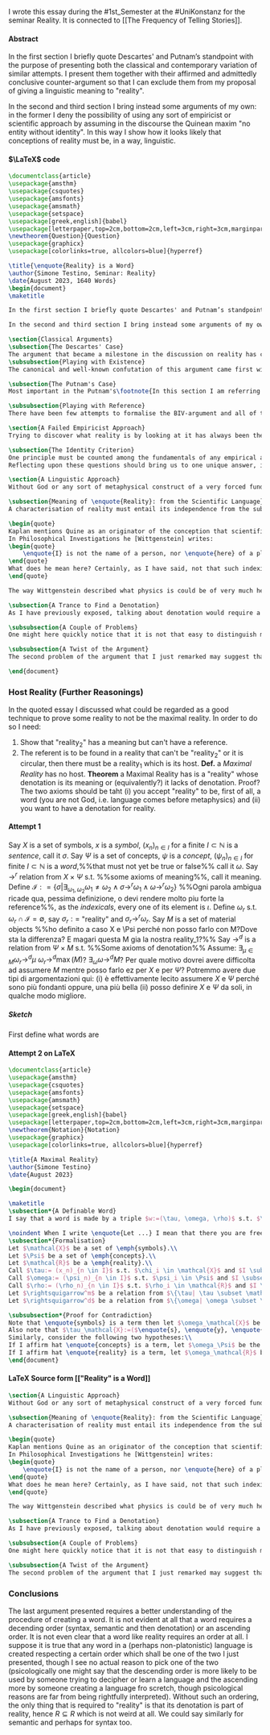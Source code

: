 I wrote this essay during the #1st_Semester at the #UniKonstanz for the seminar Reality. It is connected to [[The Frequency of Telling Stories]].
#### Abstract
In the first section I briefly quote Descartes' and Putnam’s standpoint with the purpose of presenting both the classical and contemporary variation of similar attempts. I present them together with their affirmed and admittedly conclusive counter-argument so that I can exclude them from my proposal of giving a linguistic meaning to "reality".

In the second and third section I bring instead some arguments of my own: in the former I deny the possibility of using any sort of empiricist or scientific approach by assuming in the discourse the Quinean maxim "no entity without identity". In this way I show how it looks likely that conceptions of reality must be, in a way, linguistic.
#### $\LaTeX$ code
``` LaTeX
\documentclass{article}
\usepackage{amsthm}
\usepackage{csquotes}
\usepackage{amsfonts}
\usepackage{amsmath}
\usepackage{setspace}
\usepackage[greek,english]{babel}
\usepackage[letterpaper,top=2cm,bottom=2cm,left=3cm,right=3cm,marginparwidth=1.75cm]{geometry}
\newtheorem{Question}{Question}
\usepackage{graphicx}
\usepackage[colorlinks=true, allcolors=blue]{hyperref}

\title{\enquote{Reality} is a Word}
\author{Simone Testino, Seminar: Reality}
\date{August 2023, 1640 Words}
\begin{document}
\maketitle

In the first section I briefly quote Descartes' and Putnam’s standpoint with the purpose of presenting both the classical and contemporary variation of similar attempts. I present them together with their affirmed and admittedly conclusive counter-argument so that I can exclude them from my proposal of giving a linguistic meaning to \enquote{reality}.

In the second and third section I bring instead some arguments of my own: in the former I deny the possibility of using any sort of empiricist or scientific approach by assuming in the discourse the Quinean maxim \enquote{no entity without identity}. In this way I show how it looks likely that conceptions of reality must be, in a way, linguistic.

\section{Classical Arguments}
\subsection{The Descartes' Case}
The argument that became a milestone in the discussion on reality has certainly been the one exposed by Descartes in the \enquote{Meditations on the First Philosophy}. Here I briefly recall that after doubting any belief Descartes manages to reconstruct the usual conception of reality that we have thanks to the \emph{proof of God}. In the fourth meditation in particular he shows how thanks to the certainty that God exists and of His good-willness, we can now trust that whatever we perceive distinctively must have a tight relation with the actual reality.
\subsubsection{Playing with Existence}
The canonical and well-known confutation of this argument came first with Kant and got its final form in Frege, where it has been showed that considering existence as a predicate on objects gives several paradoxes and therefore we observed the shift from the predictive nature of existence, $E(x)$ to it's quantifier-nature $\exists_x P(x)$. This shift made it impossible for Descartes' reasoning to work properly since the proof of God strictly needed existence to be a predicate on objects.

\subsection{The Putnam's Case}
Most important in the Putnam's\footnote{In this section I am referring not only to the Putnam's article but also from \url{plato.stanford.edu/archives/sum2018/entries/skepticism-content-externalism/}} argument is the: \emph{Causal Reference}, or in general, the \emph{Semantic Externalism}. The intuition beyond this is very natural: referents and meaning of most singular terms (and thus sentences) are determined by the external environment (despite its simplicity, it is far from obvious, though I won't focus on that but on the proper argument only). The words \enquote{brain} and \enquote{vat} have a meaning as long as they are in a \emph{causal connection} with some actual brains and vats in the world. But clearly, if we were brains in a vat, we couldn't be in any causal relation with such objects since all our impressions are controlled by nutrients and electrical stimuli controlled by the computer. Therefore, if we were BIV then our utterances on BIV must refer to something other than brains and vats. Hence, if it refers to what the brain is experiencing, then clearly \enquote{I am a BIV} must be false since the computer wouldn't allow the BIV to realise that\footnote{See p. 4 and 5 for further details that I decided to cut here}.

\subsubsection{Playing with Reference}
There have been few attempts to formalise the BIV-argument and all of those showed that it is far harder than how it looks like and it became in the years a reason why the Putnam's argument got recognised as not properly working\footnote{I am referring here to the SEP article quoted above, in particular to Ch. 5 - 8} even if one blindly accepts his causal reference. What one notices in common to most such formalisations is that one can analyse the \enquote{I am a BIV} said by a BIV only if one has already assumed a disquotation argument\footnote{That is to say that \emph{The trees is green} is true iff all trees are actually green. This assumption gets interpreted differently depending on whether she is or isn't a BIV. For a better understanding of the circularity of Putnam's argument I just suggest a brief read to the conclusions of the quoted article}, i.e. assume that the supposed BIV is in fact not a BIV.

\section{A Failed Empiricist Approach}
Trying to discover what reality is by looking at it has always been the naive response to the presented discussion. As we have noticed in the two previous arguments, though, only those thinkers that first acknowledged the problem of accessing reality have been able to make valuable attempts. The question I want to address in this section is in particular if there is any empirical, a posteriori or scientific way to understand what reality properly is and what is our relationship to it.

\subsection{The Identity Criterion}
One principle must be counted among the fundamentals of any empirical approach: the identity criterion. It has been summarised by Quine in the motto: \enquote{no entity without identity}\footnote{Quine, \emph{Ontological Relativity and Other Essays}, New York: Columbia University Press, 1969, or also: Gottlieb, Dale. \enquote{No Entity Without Identity.} The Southwestern Journal of Philosophy 9, no. 2 (1978): 79–96. \url{http://www.jstor.org/stable/43155224}}: if we are investigating some entities we need always to know \emph{what is required for two such entities to be identical}. Applying this discourse to the investigation of reality is not natural because one is left with the question: to which class of entities does reality belong? I.e what else \emph{could} be identical to reality? Those questions, if one accepts the necessity of the identity criterion\footnote{For economy of discourse I am here leaving to the reader the work of understanding why the identity criterion is crucial for any (at least) empirical research, my discourse just assumes it. The given reference by Quine may well help.}, must be answered before any empirical investigation on reality begins.\\
Reflecting upon these questions should bring us to one unique answer, in particular if we bear in mind that we are here trying to go for an \emph{empirical} approach. Therefore reality can't but be a perceived entity, this is what an empirical method requires. But now, clearly we well know how any sceptical argument would quickly convince us that reality, in its empirical instance only, can't be identified: no identity can be stronger than the \emph{phenomenal correspondence} and this has been shown to deceive us in many ways\footnote{Here I'm basically doing nothing but repeating the Descartes' method of doubt which he presents in the first two meditations.}.

\section{A Linguistic Approach}
Without God or any sort of metaphysical construct of a very forced fundamentalist taste, and without any empirical way to grasp what reality is, one would admit, we are left with very few ways to go on. Influential streams of contemporary philosophy, though, and in particular the Putnam's attempt which I have exposed before, shed light on another path we may embrace: a \emph{linguistic approach}.\footnote{I ground this discourse on Kaplan's Theory of Indexicals as exposed in the SEP, see: \url{plato.stanford.edu/entries/indexicals} but also to the lecture Kripke gave in New York in 2006, transcribed and published in \emph{Saul Kripke, Philosophical Troubles}, Volume I, Ch. 10, \emph{The First Person} and, in particular the discussion on the \enquote{scientific language}.} In this section I examine the meaning of \enquote{reality} and will only sketch one way to find its denotation in the following section\footnote{Here I am referring to the Fregian distinction of meaning and denotation as in \enquote{Sinn und Bedeutung}.}.

\subsection{Meaning of \enquote{Reality}: from the Scientific Language}
A characterisation of reality must entail its independence from the subject(s). That is the basic thesis of realism and I want now to propose a way of how reality could be considered from a purely linguistic perspective. We may say that reality is \emph{what we mean} when we use a so-called \emph{scientific language}.

\begin{quote}
Kaplan mentions Quine as an originator of the conception that scientific language should not contain indexicals, tense, and the like, even though Kaplan himself disagrees with the view that such devices are not susceptible to logical study. [...]
In Philosophical Investigations he [Wittgenstein] writes:
\begin{quote}
    \enquote{I} is not the name of a person, nor \enquote{here} of a place, and \enquote{this} is not a name. But they are connected with names. Names are explained by means of them. It is also true that physics is characterised by the fact that it does not use these words.\footnote{Wittgenstein, L. (1953) \emph{Philosophical Investigations} §410 Ed. and trans. G. E. M. Anscombe Oxford: Blackwell}
\end{quote}
What does he mean here? Certainly, as I have said, not that such indexical terminology never appears in physics papers. It might be claimed that such terminology never appears in physical laws, but once it is granted that many terms are explained by them, this strikes me as dubious.\footnote{\emph{Saul Kripke, Philosophical Troubles}, Volume I, Ch. 10, p. 293, footnote 4 \emph{The First Person}}
\end{quote}

The way Wittgenstein described what physics is could be of very much help in our attempt to define what reality is: couldn't we say that what we \emph{mean} with \enquote{reality} is exactly something that can be described without mentioning any \enquote{indexicals, tense, and the like}\footnote{ibid.}? I believe this linguistic description of reality goes to the very core of what we commonly\footnote{I am here embracing the so-called \emph{common-sense-philosophy} even though I personally dislike this approach very much. In this case though, I believe that the fuzzy correspondence with the usual meaning should convince the reader that I am \emph{actually} talking about reality; I can communicate little more than this \enquote{correspondence feeling} that I hope the reader shares.} mean with \enquote{reality}. In this way we have a perfect \emph{semantic}\footnote{I regard this as being a purely semantic distinction since indexicals are to be distinguished semantically only: their syntax remains the same and their denotation changes not more than how the semantic does.} distinction of what is talking about reality and what is not, what we are now left with is attempting to understand what the denotation of such a meaning should be.

\subsection{A Trance to Find a Denotation}
As I have previously exposed, talking about denotation would require a metaphysical context that tells us what the semantic corresponds to. Here one notices quickly that avoiding circularity may require some tricks, since we are looking for denotation of \enquote{reality} which has to be found in reality\footnote{I believe that any formulation one gives of denotation must entail a well-formed conception of reality, that is the origin of the intended circularity.}. One such trick could be to consider a \emph{host reality}, say reality$_1$, which is \enquote{previous} to the \enquote{reality$_2$} of which we are looking for the denotation. We may consider, e.g. reality$_1$ to be a phenomenalist reality, constituted only by ideas of a subject and then we may look in there for some denotations of reality$_2$ (the word whose meaning is expressed by indexicals-free sentences). In such an example we would find the denotation of \enquote{reality$_2$} in all those concepts that we may grasp independently from indexicals.

\subsubsection{A Couple of Problems}
One might here quickly notice that it is not that easy to distinguish meaning and reference in phenomenalism (reality$_1$), it is therefore not obvious that we can affirm to have found a denotation of reality$_2$. Furthermore it is hard to imagine any other reality$_1$ apart from the phenomenalist one, which may not convince many.

\subsubsection{A Twist of the Argument}
The second problem of the argument that I just remarked may suggest that we use this argument for another purpose: proving that the phenomenalist reality is the only one not requiring a \emph{host reality}. In fact we've seen that if (i) \enquote{reality} is a word (i.e. we are using syntax and requesting meaning and denotation) and (ii) \enquote{reality} must have a denotation\footnote{Unlike, e.g. fictive characters, which we may consider without denotation, I believe any realist wants \enquote{reality} to have a denotation, else a few paradoxes would arise}, then clearly such a denotation can't be found in the same \enquote{reality} we are defining. In fact, the only denotation we can find of \enquote{reality} that doesn't give rise to circularity is the one that has its reference in nothing more than its meaning. Left to prove is that this is a characterisation of the phenomenalist reality\footnote{I believe that, given the right framework I will manage to prove this claim so that, given (i) and (ii) I prove that the phenomenalist reality is the only one we will ever be able to properly define.}.

\end{document}
```
### Host Reality (Further Reasonings)
In the quoted essay I discussed what could be regarded as a good technique to prove some reality to not be the maximal reality. In order to do so I need:
1. Show that "reality$_2$" has a meaning but can't have a reference.
2. The referent is to be found in a reality that can't be "reality$_2$" or it is circular, then there must be a reality$_1$ which is its host.
**Def.** a _Maximal Reality_ has no host.
**Theorem** a Maximal Reality has is a "reality" whose denotation is its meaning or (equivalently?) it lacks of denotation.
Proof?
The two axioms should be taht (i) you accept "reality" to be, first of all, a word (you are not God, i.e. language comes before metaphysics) and (ii) you want to have a denotation for reality.
#### Attempt 1
Say $X$ is a set of symbols, $x$ is a _symbol_, $(x_n)_{n \in I}$ for a finite $I \subset \mathbb{N}$ is a _sentence_, call it $\sigma$.
Say $\Psi$ is a set of concepts, $\psi$ is a _concept_, $(\psi_n)_{n \in I}$ for finite $I \subset \mathbb{N}$ is a _word_,%%that must not yet be true or false%% call it $\omega$.
Say $\rightarrow^r$ relation from $X \times \Psi$ s.t. %%some axioms of meaning%%, call it meaning.
Define $\mathcal{I}: = \{\sigma |\exists_{\omega_1, \omega_2} \omega_1 \not = \omega_2 \land \sigma \rightarrow^r \omega_1 \land \omega \rightarrow^r \omega_2\}$ %%Ogni parola ambigua ricade qua, pessima definizione, o devi rendere molto piu forte la reference%%, as the _indexicals_, every one of its element is $\iota$.
Define $\omega_r$ s.t. $\omega_r \cap \mathcal{I} = \emptyset$, say $\sigma_r : =$ "reality" and $\sigma_r \rightarrow^r \omega_r$.
Say $M$ is a set of material objects %%ho definito a caso X e \Psi perché non posso farlo con M?Dove sta la differenza? E magari questa M gia la nostra reality_1?%%
Say $\rightarrow^d$ is a relation from $\Psi \times M$ s.t. %%Some axioms of denotation%%
Assume: $\exists_{\mu \in M} \omega_r \rightarrow^d \mu$
$\omega_r \rightarrow^d \max(M)$?
$\exists_\omega \omega \rightarrow^d M$?
Per quale motivo dovrei avere difficolta ad assumere $M$ mentre posso farlo ez per $X$ e per $\Psi$? Potremmo avere due tipi di argomentazioni qui: (i) è effettivamente lecito assumere $X$ e $\Psi$ perché sono più fondanti oppure, una più bella (ii) posso definire $X$ e $\Psi$ da soli, in qualche modo migliore.

##### Sketch
First define what words are

#### Attempt 2 on LaTeX

```LaTeX
\documentclass{article}
\usepackage{amsthm}
\usepackage{csquotes}
\usepackage{amsfonts}
\usepackage{amsmath}
\usepackage{setspace}
\usepackage[greek,english]{babel}
\usepackage[letterpaper,top=2cm,bottom=2cm,left=3cm,right=3cm,marginparwidth=1.75cm]{geometry}
\newtheorem{Notation}{Notation}
\usepackage{graphicx}
\usepackage[colorlinks=true, allcolors=blue]{hyperref}

\title{A Maximal Reality}
\author{Simone Testino}
\date{August 2023}

\begin{document}

\maketitle
\subsection*{A Definable Word}
I say that a word is made by a triple $w:=(\tau, \omega, \rho)$ s.t. $\tau \rightsquigarrow^r \omega$ and $\omega \rightsquigarrow^d \rho$. 

\noindent When I write \enquote{Let ...} I mean that there you are free to insert any more precise definition you wish of the word \emph{emphasised}. 
\subsection*{Formalisation}
Let $\mathcal{X}$ be a set of \emph{symbols}.\\
Let $\Psi$ be a set of \emph{concepts}.\\
Let $\mathcal{R}$ be a \emph{reality}.\\
Call $\tau:= (x_n)_{n \in I}$ s.t. $\chi_i \in \mathcal{X}$ and $I \subset \mathbb{N}$ and $I$ is finite, call any $\tau$ a term.\\
Call $\omega:= (\psi_n)_{n \in I}$ s.t. $\psi_i \in \Psi$ and $I \subset \mathbb{N}$ and $I$ is finite, call any $\omega$ a word.\\
Call $\rho:= (\rho_n)_{n \in I}$ s.t. $\rho_i \in \mathcal{R}$ and $I \subset \mathbb{N}$ and $I$ is finite, call any $\rho$ an object.\\
Let $\rightsquigarrow^m$ be a relation from $\{\tau| \tau \subset \mathcal{X}\} \times \{\omega| \omega \subset \Psi\}$ s.t. $\tau \rightsquigarrow^m \omega$ iff. $\tau$ \emph{means} $\omega$.\\
Let $\rightsquigarrow^d$ be a relation from $\{\omega| \omega \subset \Psi\} \times \{\rho| \rho \subset \mathcal{R}\}$ s.t. $\omega \rightsquigarrow^d \rho$ iff. $\omega$ \emph{denotes} $\rho$.

\subsubsection*{Proof for Contradiction}
Note that \enquote{symbols} is a term then let $\omega_\mathcal{X}$ be the \emph{meaning of \enquote{symbols}} and say that $\mathcal{X}$ is the denotation of \enquote{symbols}.
Also note that $\tau_\mathcal{X}:=($\enquote{s}, \enquote{y}, \enquote{m}, \enquote{b}, \enquote{o}, \enquote{l}, \enquote{s}$) \subseteq \mathcal{X}$.\\
Similarly, consider the following two hypotheses:\\
If I affirm hat \enquote{concepts} is a term, let $\omega_\Psi$ be the \emph{meaning of \enquote{concepts}} and say that $\Psi$ is the denotation of \enquote{concepts}, then $\omega_\Psi \subseteq \Psi$.\\
If I affirm hat \enquote{reality} is a term, let $\omega_\mathcal{R}$ be the \emph{meaning of \enquote{reality}} and say that $\mathcal{R}$ is the denotation of \enquote{reality}, then $\mathcal{R} \subseteq \mathcal{R}$. %Then any reality must contain itself... is that weird in any sense? Only if you need to see an order in how you create a word or stuff like that...
\end{document}

```

#### LaTeX Source form [["Reality" is a Word]]
```LaTeX
\section{A Linguistic Approach}
Without God or any sort of metaphysical construct of a very forced fundamentalist taste, and without any empirical way to grasp what reality is, one would admit, we are left with very few ways to go on. Influential streams of contemporary philosophy, though, and in particular the Putnam's attempt which I have exposed before, shed light on another path we may embrace: a \emph{linguistic approach}.\footnote{I ground this discourse on Kaplan's Theory of Indexicals as exposed in the SEP, see: \url{plato.stanford.edu/entries/indexicals} but also to the lecture Kripke gave in New York in 2006, transcribed and published in \emph{Saul Kripke, Philosophical Troubles}, Volume I, Ch. 10, \emph{The First Person} and, in particular the discussion on the \enquote{scientific language}.} In this section I examine the meaning of \enquote{reality} and will only sketch one way to find its denotation in the following section\footnote{Here I am referring to the Fregian distinction of meaning and denotation as in \enquote{Sinn und Bedeutung}.}.

\subsection{Meaning of \enquote{Reality}: from the Scientific Language}
A characterisation of reality must entail its independence from the subject(s). That is the basic thesis of realism and I want now to propose a way of how reality could be considered from a purely linguistic perspective. We may say that reality is \emph{what we mean} when we use a so-called \emph{scientific language}.

\begin{quote}
Kaplan mentions Quine as an originator of the conception that scientific language should not contain indexicals, tense, and the like, even though Kaplan himself disagrees with the view that such devices are not susceptible to logical study. [...]
In Philosophical Investigations he [Wittgenstein] writes:
\begin{quote}
    \enquote{I} is not the name of a person, nor \enquote{here} of a place, and \enquote{this} is not a name. But they are connected with names. Names are explained by means of them. It is also true that physics is characterised by the fact that it does not use these words.\footnote{Wittgenstein, L. (1953) \emph{Philosophical Investigations} §410 Ed. and trans. G. E. M. Anscombe Oxford: Blackwell}
\end{quote}
What does he mean here? Certainly, as I have said, not that such indexical terminology never appears in physics papers. It might be claimed that such terminology never appears in physical laws, but once it is granted that many terms are explained by them, this strikes me as dubious.\footnote{\emph{Saul Kripke, Philosophical Troubles}, Volume I, Ch. 10, p. 293, footnote 4 \emph{The First Person}}
\end{quote}

The way Wittgenstein described what physics is could be of very much help in our attempt to define what reality is: couldn't we say that what we \emph{mean} with \enquote{reality} is exactly something that can be described without mentioning any \enquote{indexicals, tense, and the like}\footnote{ibid.}? I believe this linguistic description of reality goes to the very core of what we commonly\footnote{I am here embracing the so-called \emph{common-sense-philosophy} even though I personally dislike this approach very much. In this case though, I believe that the fuzzy correspondence with the usual meaning should convince the reader that I am \emph{actually} talking about reality; I can communicate little more than this \enquote{correspondence feeling} that I hope the reader shares.} mean with \enquote{reality}. In this way we have a perfect \emph{semantic}\footnote{I regard this as being a purely semantic distinction since indexicals are to be distinguished semantically only: their syntax remains the same and their denotation changes not more than how the semantic does.} distinction of what is talking about reality and what is not, what we are now left with is attempting to understand what the denotation of such a meaning should be.

\subsection{A Trance to Find a Denotation}
As I have previously exposed, talking about denotation would require a metaphysical context that tells us what the semantic corresponds to. Here one notices quickly that avoiding circularity may require some tricks, since we are looking for denotation of \enquote{reality} which has to be found in reality\footnote{I believe that any formulation one gives of denotation must entail a well-formed conception of reality, that is the origin of the intended circularity.}. One such trick could be to consider a \emph{host reality}, say reality$_1$, which is \enquote{previous} to the \enquote{reality$_2$} of which we are looking for the denotation. We may consider, e.g. reality$_1$ to be a phenomenalist reality, constituted only by ideas of a subject and then we may look in there for some denotations of reality$_2$ (the word whose meaning is expressed by indexicals-free sentences). In such an example we would find the denotation of \enquote{reality$_2$} in all those concepts that we may grasp independently from indexicals.

\subsubsection{A Couple of Problems}
One might here quickly notice that it is not that easy to distinguish meaning and reference in phenomenalism (reality$_1$), it is therefore not obvious that we can affirm to have found a denotation of reality$_2$. Furthermore it is hard to imagine any other reality$_1$ apart from the phenomenalist one, which may not convince many.

\subsubsection{A Twist of the Argument}
The second problem of the argument that I just remarked may suggest that we use this argument for another purpose: proving that the phenomenalist reality is the only one not requiring a \emph{host reality}. In fact we've seen that if (i) \enquote{reality} is a word (i.e. we are using syntax and requesting meaning and denotation) and (ii) \enquote{reality} must have a denotation\footnote{Unlike, e.g. fictive characters, which we may consider without denotation, I believe any realist wants \enquote{reality} to have a denotation, else a few paradoxes would arise}, then clearly such a denotation can't be found in the same \enquote{reality} we are defining. In fact, the only denotation we can find of \enquote{reality} that doesn't give rise to circularity is the one that has its reference in nothing more than its meaning. Left to prove is that this is a characterisation of the phenomenalist reality\footnote{I believe that, given the right framework I will manage to prove this claim so that, given (i) and (ii) I prove that the phenomenalist reality is the only one we will ever be able to properly define.}.

```

### Conclusions
The last argument presented requires a better understanding of the procedure of creating a word. It is not evident at all that a word requires a decending order (syntax, semantic and then denotation) or an ascending order. It is not even clear that a word like reality requires an order at all. I suppose it is true that any word in a (perhaps non-platonistic) language is created respecting a certain order which shall be one of the two I just presented, though I see no actual reason to pick one of the two (psicologically one might say that the descending order is more likely to be used by someone trying to decipher or learn a language and the ascending more by someone creating a language fro scretch, though psicological reasons are far from being rightfully interpreted). Without such an ordering, the only thing that is required to "reality" is that its denotation is part of reality, hence $R \subseteq R$ which is not weird at all. We could say similarly for semantic and perhaps for syntax too.